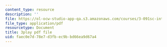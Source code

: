 ```yaml
---
content_type: resource
description: ''
file: https://ol-ocw-studio-app-qa.s3.amazonaws.com/courses/3-091sc-introduction-to-solid-state-chemistry-fall-2010/faec0e7d78e7d3fbec9bbd66ea9d67a4_j7EBObU5Tjk.pdf
file_type: application/pdf
resourcetype: Document
title: 3play pdf file
uid: faec0e7d-78e7-d3fb-ec9b-bd66ea9d67a4
---
```

